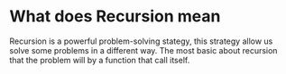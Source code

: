 # What does Recursion mean

Recursion is a powerful problem-solving stategy, this strategy allow us solve some problems in a different way. The most basic about recursion that the problem will by a function that call itself.